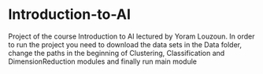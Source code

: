 # Introduction-to-AI
Project of the course Introduction to AI lectured by Yoram Louzoun.
In order to run the project you need to download the data sets in the Data folder, change the paths in the beginning of Clustering, Classification and DimensionReduction modules and finally run main module
